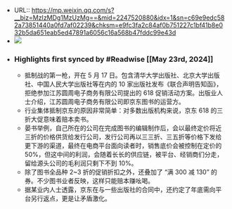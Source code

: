 - URL:: https://mp.weixin.qq.com/s?__biz=MzIzMDg1MzUzMg==&mid=2247520880&idx=1&sn=c69e9edc582a73851440a0fd7af02239&chksm=e9fc3fa2c84af0b751227c1bf41b8e032b5da651eab5ed47891a6056c16a568b47fddc99e43d
- ![](https://readwise-assets.s3.amazonaws.com/static/images/article0.00998d930354.png)
- ### Highlights first synced by #Readwise [[May 23rd, 2024]]
    - 抵制战的第一枪，开在 5 月 17 日。包含清华大学出版社、北京大学出版社、中国人民大学出版社等在内的 10 家出版社发布《联合声明告知函》，拒绝参加江苏圆周电子商务有限公司提出的 618 促销活动方案。出版业人士介绍，江苏圆周电子商务有限公司即京东图书的运营方。
    - 行业集体抵制京东的原因非常简单：对多数出版机构来说，京东 618 的三折大促意味着赔本卖书。
    - 晏书举例，自己所在的公司在完成图书的编辑制作后，会以最终定价将近三折的价格供货给发行公司，发行公司再以三三折、三五折等价格下发给更下游的渠道，最终在电商平台面向读者时，销售底价会被控制在定价的 50%，但这中间的利润，会随着长长的供应链，被平台、经销商们分走，留给源头公司的毛利润只剩下不到 10%。
    - 除了图书全品种 2~3 折的促销折扣之外，还叠加了 “满 300 减 130” 的券。不少图书业者反映，这样只能赔本赚吆喝。
    - 据某业内人士透露，京东在与一些出版社的合同中，还约定了年底需向平台另行返点，更是让矛盾激化。
